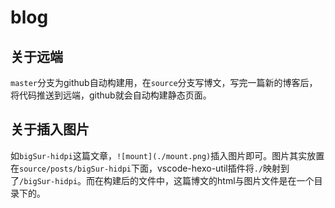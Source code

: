 # blog

## 关于远端

`master`分支为github自动构建用，在`source`分支写博文，写完一篇新的博客后，将代码推送到远端，github就会自动构建静态页面。

## 关于插入图片

如`bigSur-hidpi`这篇文章，`![mount](./mount.png)`插入图片即可。图片其实放置在`source/posts/bigSur-hidpi`下面，vscode-hexo-util插件将`./`映射到了`/bigSur-hidpi`。而在构建后的文件中，这篇博文的html与图片文件是在一个目录下的。
